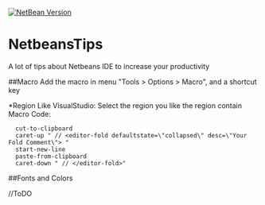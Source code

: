 [![NetBean Version](https://img.shields.io/badge/NetBeans-8.1-blue.svg)](https://netbeans.org/)

# NetbeansTips
A lot of tips about Netbeans IDE to increase your productivity

##Macro
Add the macro in menu "Tools > Options > Macro", and  a shortcut key
  
  *Region Like VisualStudio: Select the region you like the region contain
  Macro Code:
  ```
    cut-to-clipboard 
    caret-up " // <editor-fold defaultstate=\"collapsed\" desc=\"Your Fold Comment\"> "
    start-new-line
    paste-from-clipboard
    caret-down " // </editor-fold>"
  
  ```
##Fonts and Colors

//ToDO
